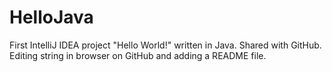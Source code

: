 # HelloJava
First IntelliJ IDEA project "Hello World!" written in Java.
Shared with GitHub.
Editing string in browser on GitHub and adding a README file.
